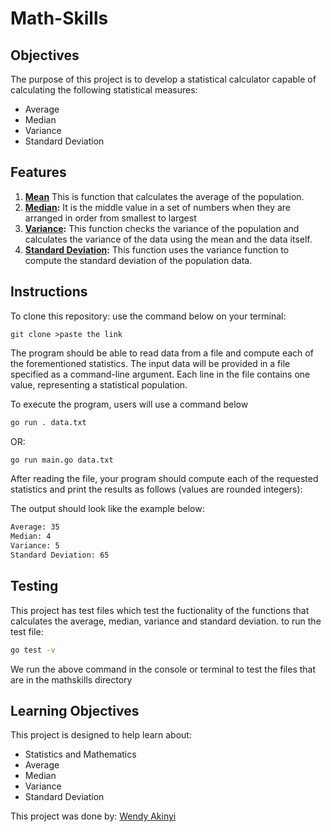 # Math-Skills

## Objectives

The purpose of this project is to develop a statistical calculator capable of calculating the following statistical measures:

- Average
- Median
- Variance
- Standard Deviation

## Features
1. **[Mean](https://learn.zone01kisumu.ke/git/weakinyi/math-skills/src/branch/master/mathskills/average.go)** This is function that calculates the average of the population.
2. **[Median](https://learn.zone01kisumu.ke/git/weakinyi/math-skills/src/branch/master/mathskills/median.go):** It is the middle value in a set of numbers when they are arranged in order from smallest to largest
3. **[Variance](https://learn.zone01kisumu.ke/git/weakinyi/math-skills/src/branch/master/mathskills/variance.go):** This function checks the variance of the population and calculates the variance of the data using the mean and the data itself.
4. **[Standard Deviation](https://learn.zone01kisumu.ke/git/weakinyi/math-skills/src/branch/master/mathskills/standarddeviation.go):** This function uses the variance function to compute the standard deviation of the population data.

## Instructions

To clone this repository: use the command below on your terminal:
```
git clone >paste the link
```

The program should be able to read data from a file and compute each of the forementioned statistics. The input data will be provided in a file specified as a command-line argument. Each line in the file contains one value, representing a statistical population.

To execute the program, users will use a command below
```bash
go run . data.txt
```
OR:

```bash
go run main.go data.txt
```
After reading the file, your program should compute each of the requested statistics and print the results as follows (values are rounded integers):

The output should look like the example below:
```bash
Average: 35
Median: 4
Variance: 5
Standard Deviation: 65
```


## Testing

This project has test files which test the fuctionality of the functions that calculates the average, median, variance and standard deviation. to run the test file:

```bash
go test -v
```
We run the above command in the console or terminal to test the files that are in the mathskills directory

## Learning Objectives

This project is designed to help learn about:

- Statistics and Mathematics
- Average
- Median
- Variance
- Standard Deviation

This project was done by:
[Wendy Akinyi](https://learn.zone01kisumu.ke/git/weakinyi)